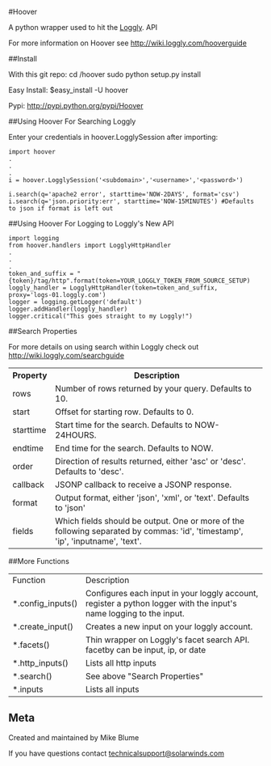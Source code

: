 #Hoover


A python wrapper used to hit the [Loggly](http://loggly.com "Loggly"). API 

For more information on Hoover see <http://wiki.loggly.com/hooverguide>

##Install

With this git repo:
	cd /hoover
	sudo python setup.py install
	
	

Easy Install:
	$easy_install -U hoover

Pypi: <http://pypi.python.org/pypi/Hoover>



##Using Hoover For Searching Loggly


Enter your credentials in hoover.LogglySession after importing:

	
	import hoover
	.
	.
	.
	i = hoover.LogglySession('<subdomain>','<username>','<password>')

	i.search(q='apache2 error', starttime='NOW-2DAYS', format='csv')
	i.search(q='json.priority:err', starttime='NOW-15MINUTES') #Defaults to json if format is left out

##Using Hoover For Logging to Loggly's New API

	import logging
	from hoover.handlers import LogglyHttpHandler
	.
	.
	.
	token_and_suffix = "{token}/tag/http".format(token=YOUR_LOGGLY_TOKEN_FROM_SOURCE_SETUP)
	loggly_handler = LogglyHttpHandler(token=token_and_suffix, proxy='logs-01.loggly.com')
	logger = logging.getLogger('default')
	logger.addHandler(loggly_handler)
	logger.critical("This goes straight to my Loggly!")

##Search Properties

For more details on using search within Loggly check out <http://wiki.loggly.com/searchguide>

<table>
  <tr>
    <th>Property</th>
    <th>Description</th>
  </tr>
  <tr>
    <td>rows</td>
    <td>Number of rows returned by your query. Defaults to 10.</td>
  </tr>
  <tr>
    <td>start</td>
    <td>Offset for starting row. Defaults to 0.</td>
  </tr>
  <tr>
     <td>starttime</td>
     <td>Start time for the search.  Defaults to NOW-24HOURS.</td>
  </tr>
  <tr>
     <td>endtime</td>
     <td>End time for the search.  Defaults to NOW. </td>
  </tr>
  <tr>
     <td>order</td>
     <td>Direction of results returned, either 'asc' or 'desc'.  Defaults to 'desc'.</td>
  </tr>
  
  <tr>
     <td>callback</td>
     <td>JSONP callback to receive a JSONP response.</td>
  </tr>
   <tr>
     <td>format</td>
     <td>Output format, either 'json', 'xml', or 'text'.  Defaults to 'json'</td>
  </tr>
   <tr>
     <td>fields</td>
     <td>Which fields should be output.  One or more of the following separated by commas: 'id', 'timestamp', 'ip', 'inputname', 'text'.</td>
  </tr>
</table>

##More Functions

<table>
  
   <tr>
     <td>Function</td>
     <td>Description</td>
  </tr>
   <tr>
     <td>*.config_inputs()</td>
     <td>Configures each input in your loggly account, register a python logger
        with the input's name logging to the input.</td>
  </tr>
   <tr>
     <td>*.create_input()</td>
     <td>Creates a new input on your loggly account.</td>
  </tr>
   <tr>
     <td>*.facets()</td>
     <td>Thin wrapper on Loggly's facet search API. facetby can be input, ip, or date</td>
  </tr>
  <tr>
     <td>*.http_inputs()</td>
     <td>Lists all http inputs</td>
  </tr>
  <tr>
     <td>*.search()</td>
     <td>See above "Search Properties"</td>
  </tr>
  <tr>
     <td>*.inputs</td>
     <td>Lists all inputs</td>
  </tr>
</table>


Meta
----

Created and maintained by Mike Blume

If you have questions contact technicalsupport@solarwinds.com
